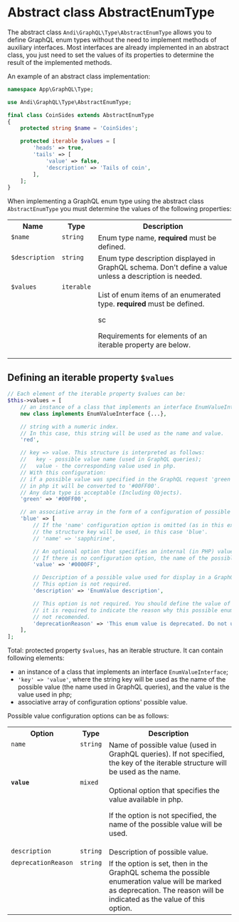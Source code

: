 # Abstract class AbstractEnumType

The abstract class `Andi\GraphQL\Type\AbstractEnumType` allows you to define GraphQL enum types
without the need to implement methods of auxiliary interfaces. Most interfaces are already
implemented in an abstract class, you just need to set the values ​​of its properties to determine
the result of the implemented methods.

An example of an abstract class implementation:

```php
namespace App\GraphQL\Type;

use Andi\GraphQL\Type\AbstractEnumType;

final class CoinSides extends AbstractEnumType
{
    protected string $name = 'CoinSides';

    protected iterable $values = [
        'heads' => true,
        'tails' => [
            'value' => false,
            'description' => 'Tails of coin',
        ],
    ];
}
```

When implementing a GraphQL enum type using the abstract class `AbstractEnumType` you must
determine the values ​​of the following properties: 

<table>
    <tr>
        <th>Name</th>
        <th>Type</th>
        <th>Description</th>
    </tr>
    <tr>
        <td valign="top"><code>$name</code></td>
        <td valign="top"><code>string</code></td>
        <td valign="top">Enum type name, <b>required</b> must be defined.</td>
    </tr>
    <tr>
        <td valign="top"><code>$description</code></td>
        <td valign="top"><code>string</code></td>
        <td valign="top">
            Enum type description displayed in GraphQL schema.
            Don't define a value unless a description is needed.
        </td>
    </tr>
    <tr>
        <td valign="top"><code>$values</code></td>
        <td valign="top"><code>iterable</code></td>
        <td valign="top">
            <p>List of enum items ​​of an enumerated type. <b>required</b> must be defined.</p>sc
            <p>Requirements for elements of an iterable property are below.</p>
        </td>
    </tr>
</table>

## Defining an iterable property `$values`

```php
// Each element of the iterable property $values can be:
$this->values = [
    // an instance of a class that implements an interface EnumValueInterface
    new class implements EnumValueInterface {...},

    // string with a numeric index.
    // In this case, this string will be used as the name and value.
    'red',

    // key => value. This structure is interpreted as follows:
    //   key - possible value name (used in GraphQL queries);
    //   value - the corresponding value used in php.
    // With this configuration:
    // if a possible value was specified in the GraphQL request 'green',
    // in php it will be converted to '#00FF00'.
    // Any data type is acceptable (Including Objects).
    'green' => '#00FF00',

    // an associative array in the form of a configuration of possible values
    'blue' => [
        // If the 'name' configuration option is omitted (as in this example), as the possible name for the value
        // the structure key will be used, in this case 'blue'.
        // 'name' => 'sapphirine',

        // An optional option that specifies an internal (in PHP) value. Any data type is acceptable.
        // If there is no configuration option, the name of the possible value will be used as the value.
        'value' => '#0000FF',

        // Description of a possible value used for display in a GraphQL schema.
        // This option is not required.
        'description' => 'EnumValue description',

        // This option is not required. You should define the value of the option if in the GraphQL schema
        // it is required to indicate the reason why this possible enumeration value is
        // not recomended.
        'deprecationReason' => 'This enum value is deprecated. Do not use it.',
    ],
];
```

Total: protected property `$values`, has an iterable structure. It can contain following elements:
- an instance of a class that implements an interface `EnumValueInterface`;
- `'key' => 'value'`, where the string key will be used as the name of the possible value
  (the name used in GraphQL queries), and the value is the value used in php;
- associative array of configuration options' possible value.

Possible value configuration options can be as follows:

<table>
    <tr>
        <th>Option</th>
        <th>Type</th>
        <th>Description</th>
    </tr>
    <tr>
        <td valign="top"><code>name</code></td>
        <td valign="top"><code>string</code></td>
        <td valign="top">
            Name of possible value (used in GraphQL queries).
            If not specified, the key of the iterable structure will be used as the name.
        </td>
    </tr>
    <tr>
        <td valign="top"><b><code>value</code></b></td>
        <td valign="top"><code>mixed</code></td>
        <td valign="top">
            <p>Optional option that specifies the value available in php.</p>
            <p>If the option is not specified, the name of the possible value will be used.</p>
        </td>
    </tr>
    <tr>
        <td valign="top"><code>description</code></td>
        <td valign="top"><code>string</code></td>
        <td valign="top">Description of possible value.</td>
    </tr>
    <tr>
        <td valign="top"><code>deprecationReason</code></td>
        <td valign="top"><code>string</code></td>
        <td valign="top">
            If the option is set, then in the GraphQL schema the possible enumeration value will be marked as deprecation.
            The reason will be indicated as the value of this option.
        </td>
    </tr>
</table>
